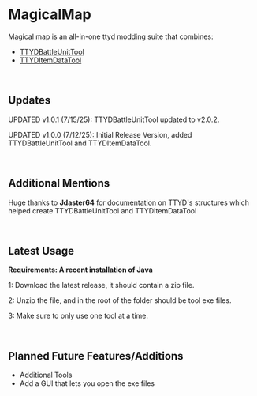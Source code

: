 # MagicalMap
Magical map is an all-in-one ttyd modding suite that combines:

- [TTYDBattleUnitTool](https://github.com/Jemaroo/TTYDBattleUnitTool)
- [TTYDItemDataTool](https://github.com/Jemaroo/TTYDItemDataTool)

<br/>

## Updates

UPDATED v1.0.1 (7/15/25): TTYDBattleUnitTool updated to v2.0.2.

UPDATED v1.0.0 (7/12/25): Initial Release Version, added TTYDBattleUnitTool and TTYDItemDataTool.

<br/>

## Additional Mentions

Huge thanks to **Jdaster64** for [documentation](https://github.com/jdaster64/ttyd-utils/blob/master/docs/ttyd_structures_pseudocode.txt) on TTYD's structures which helped create TTYDBattleUnitTool and TTYDItemDataTool

<br/>

## Latest Usage

**Requirements: A recent installation of Java**

1: Download the latest release, it should contain a zip file.

2: Unzip the file, and in the root of the folder should be tool exe files.

3: Make sure to only use one tool at a time.

<br/>

## Planned Future Features/Additions
- Additional Tools
- Add a GUI that lets you open the exe files

